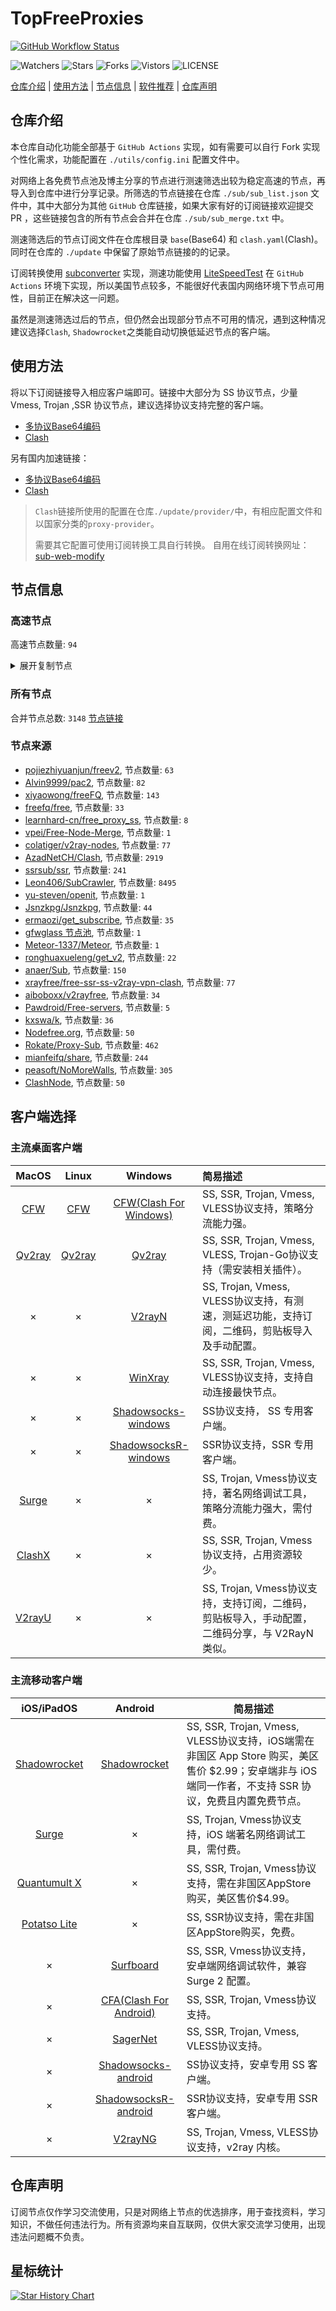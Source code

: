 # TopFreeProxies
[![GitHub Workflow Status](https://github.com/1904240502/node/actions/workflows/get-proxies.yml/badge.svg)](https://github.com/1904240502/node/actions/workflows/get-proxies.yml) 

![Watchers](https://img.shields.io/github/watchers/1904240502/node) ![Stars](https://img.shields.io/github/stars/1904240502/node) ![Forks](https://img.shields.io/github/forks/1904240502/node) ![Vistors](https://visitor-badge.laobi.icu/badge?page_id=1904240502.node) ![LICENSE](https://img.shields.io/badge/license-CC%20BY--SA%204.0-green.svg)

[仓库介绍](https://github.com/1904240502/node#仓库介绍) | [使用方法](https://github.com/1904240502/node#使用方法) | [节点信息](https://github.com/1904240502/node#节点信息) | [软件推荐](https://github.com/1904240502/node#客户端选择) | [仓库声明](https://github.com/1904240502/node#仓库声明)

## 仓库介绍
本仓库自动化功能全部基于 `GitHub Actions` 实现，如有需要可以自行 Fork 实现个性化需求，功能配置在 `./utils/config.ini` 配置文件中。

对网络上各免费节点池及博主分享的节点进行测速筛选出较为稳定高速的节点，再导入到仓库中进行分享记录。所筛选的节点链接在仓库 `./sub/sub_list.json` 文件中，其中大部分为其他 `GitHub` 仓库链接，如果大家有好的订阅链接欢迎提交 PR ，这些链接包含的所有节点会合并在仓库 `./sub/sub_merge.txt` 中。

测速筛选后的节点订阅文件在仓库根目录 `base`(Base64) 和 `clash.yaml`(Clash)。同时在仓库的 `./update` 中保留了原始节点链接的的记录。

订阅转换使用 [subconverter](https://github.com/tindy2013/subconverter) 实现，测速功能使用 [LiteSpeedTest](https://github.com/xxf098/LiteSpeedTest) 在 `GitHub Actions` 环境下实现，所以美国节点较多，不能很好代表国内网络环境下节点可用性，目前正在解决这一问题。

虽然是测速筛选过后的节点，但仍然会出现部分节点不可用的情况，遇到这种情况建议选择`Clash`, `Shadowrocket`之类能自动切换低延迟节点的客户端。

## 使用方法
将以下订阅链接导入相应客户端即可。链接中大部分为 SS 协议节点，少量 Vmess, Trojan ,SSR 协议节点，建议选择协议支持完整的客户端。

- [多协议Base64编码](https://raw.githubusercontent.com/1904240502/node/master/base)
- [Clash](https://raw.githubusercontent.com/1904240502/node/master/clash.yaml)



另有国内加速链接：

- [多协议Base64编码](https://fastly.jsdelivr.net/gh/1904240502/node@master/base)
- [Clash](https://fastly.jsdelivr.net/gh/1904240502/node@master/clash.yaml)

>`Clash`链接所使用的配置在仓库`./update/provider/`中，有相应配置文件和以国家分类的`proxy-provider`。
>
>需要其它配置可使用订阅转换工具自行转换。
>自用在线订阅转换网址：[sub-web-modify](https://sub.v1.mk/)

## 节点信息
### 高速节点
高速节点数量: `94`
<details>
  <summary>展开复制节点</summary>

    vmess://eyJ2IjoiMiIsInBzIjoiU0dfQXphZE5ldCgxOSkiLCJhZGQiOiIxOC4xNDMuMTIzLjM1IiwicG9ydCI6IjgwIiwidHlwZSI6Im5vbmUiLCJpZCI6IjY4ZGY0ODM4LTQ2ZDAtNGI1Yi1jM2YwLWE0MGVjNzA2MzI0NSIsImFpZCI6IjAiLCJuZXQiOiJ3cyIsInBhdGgiOiIvIiwiaG9zdCI6IiIsInRscyI6IiJ9
    vmess://eyJ2IjoiMiIsInBzIjoiSlBfQXphZE5ldCgxNCkiLCJhZGQiOiI0My4xNjMuMjEzLjgiLCJwb3J0IjoiMTIwOSIsInR5cGUiOiJub25lIiwiaWQiOiIzZDgxZTZmYi1jN2YwLTQ3OTEtYWYyZS04MmM5M2QxNDk0ODMiLCJhaWQiOiIwIiwibmV0Ijoid3MiLCJwYXRoIjoiL2NjdHYxMy9oZC5tM3U4IiwiaG9zdCI6IiIsInRscyI6IiJ9
    vmess://eyJ2IjoiMiIsInBzIjoi8J+HrfCfh7AgW1ZNZXNzXSDwn4et8J+HsCBIS+OAkOS7mOi0ueaOqOiNkO+8mmdvby5ncy92aXDjgJEgMyIsImFkZCI6Imdjb3JlaGsuc3lsdS5jeW91IiwicG9ydCI6IjQ0MyIsInR5cGUiOiJub25lIiwiaWQiOiIxMmUwODI1Ni1kYTVkLTRiMWMtYWVjYS04Yzk3M2NjY2VlZjgiLCJhaWQiOiIwIiwibmV0Ijoid3MiLCJwYXRoIjoiL0ZhbGxpbmc0Mmdjb3JlaGtub2RlIiwiaG9zdCI6Imdjb3JlaGsuc3lsdS5jeW91IiwidGxzIjoidGxzIn0=
    ss://YWVzLTI1Ni1jZmI6ZUlXMERuazY5NDU0ZTZuU3d1c3B2OURtUzIwMXRRMEQ@139.162.5.19:8099#SG_133
    ss://Y2hhY2hhMjAtaWV0Zi1wb2x5MTMwNTpHIXlCd1BXSDNWYW8@148.66.56.99:809#HK_AzadNet%283%29
    ss://Y2hhY2hhMjAtaWV0Zi1wb2x5MTMwNTpHIXlCd1BXSDNWYW8@217.197.161.138:804#SG_AzadNet%2821%29
    vmess://eyJ2IjoiMiIsInBzIjoiU0dfQXphZE5ldCg1KSIsImFkZCI6IjEzOS45OS42MS4xNTQiLCJwb3J0IjoiODAiLCJ0eXBlIjoibm9uZSIsImlkIjoiYzRkN2NkNDQtOWFkYi00YTM1LWFmMDMtNGQxNjQxZjFlYWM3IiwiYWlkIjoiMCIsIm5ldCI6IndzIiwicGF0aCI6Ii92bWVzcyIsImhvc3QiOiIiLCJ0bHMiOiIifQ==
    trojan://b42c2c42-b8ef-4cbe-8443-8870cf10875a@20.24.95.62:443?allowInsecure=1&sni=data-hk.efyunpan.com#HK_AzadNet%281%29
    trojan://b42c2c42-b8ef-4cbe-8443-8870cf10875a@20.247.106.224:443?allowInsecure=1&sni=data-tw.efyunpan.com#HK_AzadNet%282%29
    vmess://eyJ2IjoiMiIsInBzIjoiSEtfQXphZE5ldCg4KSIsImFkZCI6IjQ3LjI0Mi43OS4xNjciLCJwb3J0IjoiODQ0MyIsInR5cGUiOiJub25lIiwiaWQiOiJjODJhYzMxNC0zZGFiLTNkYzYtOTQ4OC1hNTFiYWU4MTkwNjUiLCJhaWQiOiIwIiwibmV0Ijoid3MiLCJwYXRoIjoiL0Rvd25sb2FkIiwiaG9zdCI6IiIsInRscyI6InRscyJ9
    vmess://eyJ2IjoiMiIsInBzIjoiSEtfQXphZE5ldCgxMCkiLCJhZGQiOiI4LjIxOC41Ny4zMiIsInBvcnQiOiI4NDQzIiwidHlwZSI6Im5vbmUiLCJpZCI6ImM4MmFjMzE0LTNkYWItM2RjNi05NDg4LWE1MWJhZTgxOTA2NSIsImFpZCI6IjAiLCJuZXQiOiJ3cyIsInBhdGgiOiIvRG93bmxvYWQiLCJob3N0IjoiIiwidGxzIjoidGxzIn0=
    vmess://eyJ2IjoiMiIsInBzIjoiSEtfQXphZE5ldCgxMSkiLCJhZGQiOiI4LjIxOC43Mi4yMzgiLCJwb3J0IjoiODQ0MyIsInR5cGUiOiJub25lIiwiaWQiOiJjODJhYzMxNC0zZGFiLTNkYzYtOTQ4OC1hNTFiYWU4MTkwNjUiLCJhaWQiOiIwIiwibmV0Ijoid3MiLCJwYXRoIjoiL0Rvd25sb2FkIiwiaG9zdCI6IiIsInRscyI6InRscyJ9
    vmess://eyJ2IjoiMiIsInBzIjoiSEtfQXphZE5ldCgxMikiLCJhZGQiOiI0Ny4yNDMuODkuMTc3IiwicG9ydCI6Ijg0NDMiLCJ0eXBlIjoibm9uZSIsImlkIjoiYzgyYWMzMTQtM2RhYi0zZGM2LTk0ODgtYTUxYmFlODE5MDY1IiwiYWlkIjoiMCIsIm5ldCI6IndzIiwicGF0aCI6Ii9Eb3dubG9hZCIsImhvc3QiOiIiLCJ0bHMiOiJ0bHMifQ==
    vmess://eyJ2IjoiMiIsInBzIjoiSEtfQXphZE5ldCgxMykiLCJhZGQiOiIxODIuMTYuMS4xOTQiLCJwb3J0IjoiODAiLCJ0eXBlIjoibm9uZSIsImlkIjoiMDBhMWRhMTQtZDU1Zi01Zjc1LWUzNDYtNzliOTg1ZTFhNzIzIiwiYWlkIjoiMCIsIm5ldCI6IndzIiwicGF0aCI6Ii9vcHQvdmlkZW8vaW1hZ2VzIiwiaG9zdCI6IiIsInRscyI6IiJ9
    vmess://eyJ2IjoiMiIsInBzIjoiSEtfQXphZE5ldCgxNCkiLCJhZGQiOiI4LjIxOC41OS4xNTciLCJwb3J0IjoiNDU5ODEiLCJ0eXBlIjoibm9uZSIsImlkIjoiZGFlNWFiM2ItYTAyNi00MmVhLWIxYTgtZjVmNDgyN2IzMzQxIiwiYWlkIjoiMCIsIm5ldCI6Imh0dHAiLCJwYXRoIjoiLyIsImhvc3QiOiIiLCJ0bHMiOiIifQ==
    vmess://eyJ2IjoiMiIsInBzIjoiSEtfQXphZE5ldCgxNSkiLCJhZGQiOiI4LjIxOC42NC4xNDYiLCJwb3J0IjoiNjEyMTMiLCJ0eXBlIjoibm9uZSIsImlkIjoiMjJiMGJjOTgtY2FmMS00NTE5LTkxNDAtYzI2MDIzZGY2NGQwIiwiYWlkIjoiMCIsIm5ldCI6Imh0dHAiLCJwYXRoIjoiLyIsImhvc3QiOiIiLCJ0bHMiOiIifQ==
    vmess://eyJ2IjoiMiIsInBzIjoiSEtfQXphZE5ldCgxNikiLCJhZGQiOiIxODUuMTQuNDcuMTk0IiwicG9ydCI6IjQ0MyIsInR5cGUiOiJub25lIiwiaWQiOiIxMmUwODI1Ni1kYTVkLTRiMWMtYWVjYS04Yzk3M2NjY2VlZjgiLCJhaWQiOiIwIiwibmV0Ijoid3MiLCJwYXRoIjoiL0ZhbGxpbmc0Mmdjc3Noa25vZGUiLCJob3N0IjoiIiwidGxzIjoidGxzIn0=
    vmess://eyJ2IjoiMiIsInBzIjoiSEtfQXphZE5ldCgxNykiLCJhZGQiOiIxOC4xNjIuMTI2LjY4IiwicG9ydCI6IjgwMDIiLCJ0eXBlIjoibm9uZSIsImlkIjoiOTgyZThkNjQtYjFlNi00NzNmLWE4MzAtYzliYWM0MWViYThmIiwiYWlkIjoiMCIsIm5ldCI6IndzIiwicGF0aCI6Ii8iLCJob3N0IjoiIiwidGxzIjoiIn0=
    trojan://b163c841-5acb-4bd5-838a-3c745685e3b2@20.239.66.255:443?allowInsecure=1&sni=lisef2vvbbjfkr.559xp5.cn#HK_AzadNet%2820%29
    trojan://b163c841-5acb-4bd5-838a-3c745685e3b2@20.239.176.1:443?allowInsecure=1&sni=lin1gbd-fvb2cndjisd.559xp5.cn#HK_AzadNet%2821%29
    trojan://b163c841-5acb-4bd5-838a-3c745685e3b2@20.239.178.77:443?allowInsecure=1&sni=lin1krgv2tnadha.559xp5.cn#HK_AzadNet%2822%29
    trojan://b163c841-5acb-4bd5-838a-3c745685e3b2@lidnaivos2nbsg.559xp5.cn:443?allowInsecure=1&sni=lidnaivos2nbsg.559xp5.cn#HK_AzadNet%2823%29
    trojan://b163c841-5acb-4bd5-838a-3c745685e3b2@20.239.159.229:443?allowInsecure=1&sni=nsafhijklggsddadawscae.559xp5.cn#HK_AzadNet%2824%29
    vmess://eyJ2IjoiMiIsInBzIjoiSEtfQXphZE5ldCgzMSkiLCJhZGQiOiI4LjIxMC45Ni4yMjUiLCJwb3J0IjoiMjk1OTYiLCJ0eXBlIjoibm9uZSIsImlkIjoiYThhMjBmYTktNjM2ZS00ZTRjLTk3MzktNDE4N2JlYjBiYjg2IiwiYWlkIjoiMCIsIm5ldCI6Imh0dHAiLCJwYXRoIjoiLyIsImhvc3QiOiIiLCJ0bHMiOiIifQ==
    vmess://eyJ2IjoiMiIsInBzIjoiSEtfQXphZE5ldCgzMykiLCJhZGQiOiI4LjIxOC43Mi4xMiIsInBvcnQiOiI2NDg2MiIsInR5cGUiOiJub25lIiwiaWQiOiJiOWFkYzllNS00ODIxLTRjOWMtYWMwNS00M2IzYThmYWQ0NDUiLCJhaWQiOiIwIiwibmV0IjoiaHR0cCIsInBhdGgiOiIvIiwiaG9zdCI6IiIsInRscyI6IiJ9
    trojan://1de78101-cc31-45eb-a8ac-41bd77578314@20.247.107.26:443?allowInsecure=1&sni=data-hk.efyunpan.com#HK_AzadNet%2835%29
    vmess://eyJ2IjoiMiIsInBzIjoiSEtfQXphZE5ldCg0MCkiLCJhZGQiOiIxNjcuMTc5LjMyLjUzIiwicG9ydCI6IjQ0MyIsInR5cGUiOiJub25lIiwiaWQiOiIyY2M1NGRiZC1kNDQ4LTRjYzAtYjYxYy0xZDFiYTYzMTczMDciLCJhaWQiOiIwIiwibmV0Ijoid3MiLCJwYXRoIjoiLzJjYzU0ZGJkIiwiaG9zdCI6IiIsInRscyI6InRscyJ9
    trojan://1bf16b43-0ad5-4512-a0e8-34bb8966278e@20.187.105.249:443?allowInsecure=1&sni=ap.stablize.top#HK_AzadNet%2841%29
    vmess://eyJ2IjoiMiIsInBzIjoiSEtfQXphZE5ldCg0MikiLCJhZGQiOiIyMC4xODcuMTIyLjEzMiIsInBvcnQiOiI0NDMiLCJ0eXBlIjoibm9uZSIsImlkIjoiYjc0NGY1Y2MtZWFiMi1kMmNkLWY0NzctNzY2NDZkMTc5ODdmIiwiYWlkIjoiMCIsIm5ldCI6IndzIiwicGF0aCI6Ii9wZXRhbHZ3cyIsImhvc3QiOiIiLCJ0bHMiOiJ0bHMifQ==
    vmess://eyJ2IjoiMiIsInBzIjoiSEtfQXphZE5ldCg0MykiLCJhZGQiOiIyNy4xMjYuMTkyLjIxMyIsInBvcnQiOiI4MCIsInR5cGUiOiJub25lIiwiaWQiOiJkYmI1NDg0OS0yNDgwLTRlMjAtYTFmZS1mN2YwYWI5ZmY1ZTkiLCJhaWQiOiIwIiwibmV0Ijoid3MiLCJwYXRoIjoiLyIsImhvc3QiOiIiLCJ0bHMiOiIifQ==
    vmess://eyJ2IjoiMiIsInBzIjoiSEtfQXphZE5ldCg0NCkiLCJhZGQiOiI0Ny4yNDMuMzYuMzQiLCJwb3J0IjoiMjY5NTMiLCJ0eXBlIjoibm9uZSIsImlkIjoiNmExZjAzNzMtZDQ0OS00MzA1LThlNDYtZTcyYTc4OTA3NmQ1IiwiYWlkIjoiMCIsIm5ldCI6Imh0dHAiLCJwYXRoIjoiLyIsImhvc3QiOiIiLCJ0bHMiOiIifQ==
    vmess://eyJ2IjoiMiIsInBzIjoiSEtfQXphZE5ldCg0NSkiLCJhZGQiOiIyNy4xMjYuMTkyLjIxNSIsInBvcnQiOiI4MCIsInR5cGUiOiJub25lIiwiaWQiOiIyYTA0YmM3MS1iYzQwLTQ0YTYtZDlhZi0xZTNmOWNmNThjNGIiLCJhaWQiOiIwIiwibmV0Ijoid3MiLCJwYXRoIjoiLyIsImhvc3QiOiIiLCJ0bHMiOiIifQ==
    trojan://500b1c7c-caf0-481c-8c7d-3eeb84e70ad4@20.2.67.215:443?allowInsecure=1&sni=hinet.mjt001.com#HK_AzadNet%2846%29
    vmess://eyJ2IjoiMiIsInBzIjoiSEtfQXphZE5ldCg0NykiLCJhZGQiOiI0Ny4yNDIuMTQ2LjEyMyIsInBvcnQiOiIyNjIzNyIsInR5cGUiOiJub25lIiwiaWQiOiJjOGY1YTVmZC0wYTY5LTRjZjYtOGZhNi0yZWEwMjE3MWQ2YTMiLCJhaWQiOiIwIiwibmV0IjoiaHR0cCIsInBhdGgiOiIvIiwiaG9zdCI6IiIsInRscyI6IiJ9
    trojan://b42c2c42-b8ef-4cbe-8443-8870cf10875a@18.166.113.87:443?allowInsecure=1&sni=data-hk.efyunpan.com#HK_AzadNet
    trojan://7175732d-dee5-4e38-91e1-886f95c2b470@52.196.128.38:50188?allowInsecure=1&sni=jp-tk-32.fuckjdieng.uk#JP_AzadNet
    trojan://b42c2c42-b8ef-4cbe-8443-8870cf10875a@20.188.25.73:443?allowInsecure=1&sni=data-tw.efyunpan.com#JP_AzadNet%281%29
    trojan://b42c2c42-b8ef-4cbe-8443-8870cf10875a@20.222.226.159:443?allowInsecure=1&sni=data-jp.efyunpan.com#JP_AzadNet%283%29
    trojan://b42c2c42-b8ef-4cbe-8443-8870cf10875a@20.188.25.176:443?allowInsecure=1&sni=data-jp.efyunpan.com#JP_AzadNet%284%29
    vmess://eyJ2IjoiMiIsInBzIjoi8J+HsPCfh7cgW1ZNZXNzXSDwn4ew8J+HtyBLUuOAkOS7mOi0ueaOqOiNkO+8mmdvby5ncy92aXDjgJEiLCJhZGQiOiJzdXJvbmd3ZWkuZXUub3JnIiwicG9ydCI6IjQ0MyIsInR5cGUiOiJub25lIiwiaWQiOiI2MDkzZWVmYi03YWI2LTQxZGYtYWJhMC1kNWZhNTgxNDdlMTAiLCJhaWQiOiIwIiwibmV0Ijoid3MiLCJwYXRoIjoiL3JlZmZzN3kyNmcwdWEiLCJob3N0Ijoic3Vyb25nd2VpLmV1Lm9yZyIsInRscyI6InRscyJ9
    vmess://eyJ2IjoiMiIsInBzIjoiSlBfQXphZE5ldCg3KSIsImFkZCI6IjEzLjExNS4yNDguMTgwIiwicG9ydCI6IjgwIiwidHlwZSI6Im5vbmUiLCJpZCI6IjgxODBmN2Y0LTU0YTUtNDdhNS1iNmI5LWRjZGNhZTUxOGQ5NSIsImFpZCI6IjAiLCJuZXQiOiJ3cyIsInBhdGgiOiIvVFMvcmVjaGFyZ2UvdHpVcmwuaHRtbCIsImhvc3QiOiIiLCJ0bHMiOiIifQ==
    vmess://eyJ2IjoiMiIsInBzIjoiSlBfQXphZE5ldCg4KSIsImFkZCI6IjU0LjIzOC45LjEwNiIsInBvcnQiOiI0MDAwMiIsInR5cGUiOiJub25lIiwiaWQiOiJjODJhYzMxNC0zZGFiLTNkYzYtOTQ4OC1hNTFiYWU4MTkwNjUiLCJhaWQiOiIwIiwibmV0Ijoid3MiLCJwYXRoIjoiL0Rvd25sb2FkIiwiaG9zdCI6IiIsInRscyI6InRscyJ9
    vmess://eyJ2IjoiMiIsInBzIjoiSlBfQXphZE5ldCg5KSIsImFkZCI6IjEzOS4xNjIuMTA3LjExMCIsInBvcnQiOiI4MCIsInR5cGUiOiJub25lIiwiaWQiOiI4MTgwZjdmNC01NGE1LTQ3YTUtYjZiOS1kY2RjYWU1MThkOTUiLCJhaWQiOiIwIiwibmV0Ijoid3MiLCJwYXRoIjoiL1RTL3JlY2hhcmdlL3R6VXJsLmh0bWwiLCJob3N0IjoiIiwidGxzIjoiIn0=
    vmess://eyJ2IjoiMiIsInBzIjoiSlBfQXphZE5ldCgxMCkiLCJhZGQiOiI0My4yMDYuMTU0LjEzNSIsInBvcnQiOiI4NDQzIiwidHlwZSI6Im5vbmUiLCJpZCI6ImM4MmFjMzE0LTNkYWItM2RjNi05NDg4LWE1MWJhZTgxOTA2NSIsImFpZCI6IjAiLCJuZXQiOiJ3cyIsInBhdGgiOiIvRG93bmxvYWQiLCJob3N0IjoiIiwidGxzIjoidGxzIn0=
    vmess://eyJ2IjoiMiIsInBzIjoiSlBfQXphZE5ldCgxMSkiLCJhZGQiOiIxOC4xODMuNzMuMTEwIiwicG9ydCI6IjgwIiwidHlwZSI6Im5vbmUiLCJpZCI6IjgxODBmN2Y0LTU0YTUtNDdhNS1iNmI5LWRjZGNhZTUxOGQ5NSIsImFpZCI6IjAiLCJuZXQiOiJ3cyIsInBhdGgiOiIvVFMvcmVjaGFyZ2UvdHpVcmwuaHRtbCIsImhvc3QiOiIiLCJ0bHMiOiIifQ==
    trojan://2a9ba60d-10ce-4f79-97e7-817334456195@34.201.36.37:54268?allowInsecure=1&sni=tr4.tgcunzhang.xyz#US_AzadNet%281%29
    ss://YWVzLTI1Ni1nY206cEtFVzhKUEJ5VFZUTHRN@38.91.101.159:443#US_AzadNet%2845%29
    ss://YWVzLTI1Ni1nY206WEtGS2wyclVMaklwNzQ@38.86.135.36:8008#US_AzadNet%28224%29
    ss://Y2hhY2hhMjAtaWV0Zi1wb2x5MTMwNTpHIXlCd1BXSDNWYW8@38.68.134.196:801#US_AzadNet%2887%29
    trojan://2a9ba60d-10ce-4f79-97e7-817334456195@3.85.62.200:54527?allowInsecure=1&sni=tr7.tgcunzhang.xyz#US_AzadNet%282%29
    ss://YWVzLTI1Ni1nY206WTZSOXBBdHZ4eHptR0M@38.91.102.30:8888#US_AzadNet%2851%29
    vmess://eyJ2IjoiMiIsInBzIjoi8J+HuvCfh7gg576O5Zu9XzAxMDgwNjYiLCJhZGQiOiIyMTYuNDUuNTQuMTc1IiwicG9ydCI6IjM0MTUyIiwidHlwZSI6Im5vbmUiLCJpZCI6IjAyYjVhOTVmLTI0NTMtNDY0ZC1iYjk5LWVkZTQxY2FmOWI1YiIsImFpZCI6IjAiLCJuZXQiOiJ3cyIsInBhdGgiOiIvIiwiaG9zdCI6IiIsInRscyI6IiJ9
    vmess://eyJ2IjoiMiIsInBzIjoi8J+HuvCfh7ggZ2l0aHViLmNvbS9mcmVlZnEgLSDnvo7lm73ljY7nm5vpob9Db2dlbnTpgJrkv6Hlhazlj7ggMTgiLCJhZGQiOiIzOC41NC44OS4xODgiLCJwb3J0IjoiODAiLCJ0eXBlIjoibm9uZSIsImlkIjoiMzE3NzIyZDMtYmFmNS00OTMyLWJkMGQtYWFlYWNiNTJlMGIwIiwiYWlkIjoiMCIsIm5ldCI6IndzIiwicGF0aCI6Ii8iLCJob3N0IjoiIiwidGxzIjoiIn0=
    vmess://eyJ2IjoiMiIsInBzIjoi8J+HuvCfh7gg576O5Zu9IDA1MCIsImFkZCI6IjIwNC4xNS43NC43NSIsInBvcnQiOiI0OTA2OCIsInR5cGUiOiJub25lIiwiaWQiOiIzZjE1ODNkNS1hNTcyLTRlMmMtYjRhNC1kMzc1NzJiYmJjNTMiLCJhaWQiOiIwIiwibmV0Ijoid3MiLCJwYXRoIjoiLyIsImhvc3QiOiIiLCJ0bHMiOiIifQ==
    vmess://eyJ2IjoiMiIsInBzIjoi8J+HuvCfh7ggaHR0cHMvL2dpdGh1Yi5jb20vQWx2aW45OTk5L25ldy1wYWMvd2lraSBjbGFzaCBpcDEg5rSb5p2J55+2Mi0xM0NETiIsImFkZCI6IjE5MC45My4yNDUuMyIsInBvcnQiOiI0NDMiLCJ0eXBlIjoibm9uZSIsImlkIjoiNTZhMjE4OGItMmFiNy00MDJjLWI5YjgtMzQ4NDdmZGYwOTU4IiwiYWlkIjoiMCIsIm5ldCI6IndzIiwicGF0aCI6Ii81UU5ST1NSViIsImhvc3QiOiJvcGxnMS56aHVqaWNuMi5jb20iLCJ0bHMiOiJ0bHMifQ==
    vmess://eyJ2IjoiMiIsInBzIjoi8J+HuvCfh7ggW1ZNZXNzXSDwn4e68J+HsiBVU+OAkOS7mOi0ueaOqOiNkO+8mmdvby5ncy92aXDjgJEgMiIsImFkZCI6IjE2Mi4xNTkuMTM1LjQyIiwicG9ydCI6IjQ0MyIsInR5cGUiOiJub25lIiwiaWQiOiIxN2IyYTMxMy0zN2EwLTQ5NDUtYThlNC1lNjMzNzU1MDZiNGEiLCJhaWQiOiIwIiwibmV0Ijoid3MiLCJwYXRoIjoiL0EyREpPUEZUIiwiaG9zdCI6ImxnMTAuY2ZjZG4xLnh5eiIsInRscyI6InRscyJ9
    vmess://eyJ2IjoiMiIsInBzIjoi8J+HuvCfh7gg576O5Zu9XzAxMDgyMzc2IiwiYWRkIjoidWljZG4uY2YiLCJwb3J0IjoiODAiLCJ0eXBlIjoibm9uZSIsImlkIjoiNmZlYTE2NDktNDI1Yi00MDkyLWJmNTMtMjk3OTIxNTJjOTI1IiwiYWlkIjoiMCIsIm5ldCI6IndzIiwicGF0aCI6Ii9zc2hraXQvZmRmYWRzZmEvNjM4NDhiZmUyMjhmZC8iLCJob3N0IjoidXMtbGIuc3Noa2l0Lm9yZyIsInRscyI6IiJ9
    ss://YWVzLTI1Ni1nY206S2l4THZLendqZWtHMDBybQ@38.143.66.71:8080#%F0%9F%87%BA%F0%9F%87%B8%20%E7%BE%8E%E5%9B%BD%28%E6%AC%A2%E8%BF%8E%E8%AE%A2%E9%98%85Youtube%E7%A0%B4%E8%A7%A3%E8%B5%84%E6%BA%90%E5%90%9B%29
    trojan://d6e481e5-848d-4556-a87e-79a2af25971c@149.56.132.41:443?allowInsecure=1&sni=ca1.trojanvh.xyz#CA_AzadNet%2817%29
    vmess://eyJ2IjoiMiIsInBzIjoiQ0FfQXphZE5ldCgxNikiLCJhZGQiOiIxNjUuMjIuMjI5LjI0OCIsInBvcnQiOiI4MCIsInR5cGUiOiJub25lIiwiaWQiOiI2YjcyNjFhYS0xZGVhLTRhYjQtOGU5Ni1mYTcyNmI1YTlmZWIiLCJhaWQiOiIwIiwibmV0Ijoid3MiLCJwYXRoIjoiL3ZtZXNzIiwiaG9zdCI6IiIsInRscyI6IiJ9
    vmess://eyJ2IjoiMiIsInBzIjoiQ0FfQXphZE5ldCgxNSkiLCJhZGQiOiIxNjcuMTE0LjY3LjI1IiwicG9ydCI6IjQ0MyIsInR5cGUiOiJub25lIiwiaWQiOiI2NTIxOGZlOC1kOWMyLTRlMDctOTViYi1jYjZlMzc5YTQ0MGIiLCJhaWQiOiIwIiwibmV0Ijoid3MiLCJwYXRoIjoiLzY1MjE4ZmU4LWQ5YzItNGUwNy05NWJiLWNiNmUzNzlhNDQwYi12bSIsImhvc3QiOiIiLCJ0bHMiOiJ0bHMifQ==
    vmess://eyJ2IjoiMiIsInBzIjoi8J+HuvCfh7ggW1ZNZXNzXSDwn4e68J+HsiBVU+OAkOS7mOi0ueaOqOiNkO+8mmdvby5ncy92aXDjgJEgMzAiLCJhZGQiOiJjYWNlcnRzLmRpZ2ljZXJ0LmNvbSIsInBvcnQiOiIyMDk2IiwidHlwZSI6Im5vbmUiLCJpZCI6IjJhZTk4MzVlLTM4MWItNDIyOC05NWRmLWJjZTM5ZWUxYTRlYiIsImFpZCI6IjAiLCJuZXQiOiJ3cyIsInBhdGgiOiIvZXpOOXB2aWwvIiwiaG9zdCI6InYycmF5LndlZnVja2dmdy50ayIsInRscyI6InRscyJ9
    vmess://eyJ2IjoiMiIsInBzIjoi8J+HuvCfh7ggW1ZNZXNzXSDwn4e68J+HsiBVU+OAkOS7mOi0ueaOqOiNkO+8mmdvby5ncy92aXDjgJEgMjEiLCJhZGQiOiJ4anA0aC5tYXlhYS5tbCIsInBvcnQiOiI0NDMiLCJ0eXBlIjoibm9uZSIsImlkIjoiODJkNWVhNzMtODAwMi00MzE5LWNkM2MtMjlkMTU2MGJkMjkwIiwiYWlkIjoiMCIsIm5ldCI6IndzIiwicGF0aCI6Ii9kc2Fkc2ExZHNhZHNhMzM0MzQiLCJob3N0IjoieGpwNGgubWF5YWEubWwiLCJ0bHMiOiJ0bHMifQ==
    vmess://eyJ2IjoiMiIsInBzIjoi8J+HuvCfh7ggW1ZNZXNzXSDwn4e68J+HsiBVU+OAkOS7mOi0ueaOqOiNkO+8mmdvby5ncy92aXDjgJEgMjAiLCJhZGQiOiJzdW4ucHJ4cHJvLmNjIiwicG9ydCI6IjgwIiwidHlwZSI6Im5vbmUiLCJpZCI6IjRkZGQyNGQ2LWQ5MDEtNWU1Zi05YTdjLTA4MDAxNWMyZTI0NiIsImFpZCI6IjAiLCJuZXQiOiJ3cyIsInBhdGgiOiIvZzc5NzBkMWI1OG0xaXhuM2kxNmkiLCJob3N0Ijoic3VuLnByeHByby5jYyIsInRscyI6IiJ9
    vmess://eyJ2IjoiMiIsInBzIjoi8J+HuvCfh7ggW1ZNZXNzXSDwn4e68J+HsiBVU+OAkOS7mOi0ueaOqOiNkO+8mmdvby5ncy92aXDjgJEgMTciLCJhZGQiOiIxOTguNDEuMjEyLjEyMiIsInBvcnQiOiI0NDMiLCJ0eXBlIjoibm9uZSIsImlkIjoiMmIyMTQxMjItMTkwNi00MjhhLWJiYjctYTAzOWNiYjdjZDVjIiwiYWlkIjoiMCIsIm5ldCI6IndzIiwicGF0aCI6Ii85SlpGRFRLRSIsImhvc3QiOiJmcjEudHJ1bXAyMDIzLm9yZyIsInRscyI6InRscyJ9
    vmess://eyJ2IjoiMiIsInBzIjoi8J+HuvCfh7ggW1ZNZXNzXSDwn4e68J+HsiBVU+OAkOS7mOi0ueaOqOiNkO+8mmdvby5ncy92aXDjgJEgOCIsImFkZCI6IjE0MS4xMDEuMTE0LjExMSIsInBvcnQiOiI0NDMiLCJ0eXBlIjoibm9uZSIsImlkIjoiMmIyMTQxMjItMTkwNi00MjhhLWJiYjctYTAzOWNiYjdjZDVjIiwiYWlkIjoiMCIsIm5ldCI6IndzIiwicGF0aCI6Ii85SlpGRFRLRSIsImhvc3QiOiJmcjEudHJ1bXAyMDIzLm9yZyIsInRscyI6InRscyJ9
    vmess://eyJ2IjoiMiIsInBzIjoi8J+HuvCfh7ggZ2l0aHViLmNvbS9mcmVlZnEgLSDnvo7lm71DbG91ZEZsYXJl6IqC54K5IDEwIiwiYWRkIjoiemh1eW9uZy5odWNsb3VkLWRucy54eXoiLCJwb3J0IjoiNDQzIiwidHlwZSI6Im5vbmUiLCJpZCI6IjlhMThjYmIxLTgxZDItNDcyMC05ZjA5LTQ2ZWEyNzZiNmRkYiIsImFpZCI6IjAiLCJuZXQiOiJ3cyIsInBhdGgiOiIvIiwiaG9zdCI6InpodXlvbmcuaHVjbG91ZC1kbnMueHl6IiwidGxzIjoidGxzIn0=
    trojan://2a9ba60d-10ce-4f79-97e7-817334456195@184.72.67.244:54682?allowInsecure=1&sni=tr2.tgcunzhang.xyz#US_AzadNet
    vmess://eyJ2IjoiMiIsInBzIjoi8J+HuvCfh7ggZ2l0aHViLmNvbS9mcmVlZnEgLSDnvo7lm71DbG91ZEZsYXJl5YWs5Y+4Q0RO6IqC54K5IDI2IiwiYWRkIjoidjJyYXkub25saW5lIiwicG9ydCI6IjQ0MyIsInR5cGUiOiJub25lIiwiaWQiOiIyRjA5NDg0NS1FMkJELUVCRjctREVCNy05OTU5OTI0MzZGQUYiLCJhaWQiOiIwIiwibmV0Ijoid3MiLCJwYXRoIjoiL3NwZWVkdGVzdCIsImhvc3QiOiJWaWVubmEudjJyYXkub25saW5lIiwidGxzIjoidGxzIn0=
    vmess://eyJ2IjoiMiIsInBzIjoi8J+HuvCfh7ggaHR0cHMvL2dpdGh1Yi5jb20vQWx2aW45OTk5L25ldy1wYWMvd2lraSBjbGFzaCBpcDEg5rSb5p2J55+2Mi01Q0ROIiwiYWRkIjoiMjAzLjMwLjE4OS4xOTAiLCJwb3J0IjoiNDQzIiwidHlwZSI6Im5vbmUiLCJpZCI6IjU2YTIxODhiLTJhYjctNDAyYy1iOWI4LTM0ODQ3ZmRmMDk1OCIsImFpZCI6IjAiLCJuZXQiOiJ3cyIsInBhdGgiOiIvNVFOUk9TUlYiLCJob3N0Ijoib3BsZzEuemh1amljbjIuY29tIiwidGxzIjoidGxzIn0=
    vmess://eyJ2IjoiMiIsInBzIjoi8J+Hq/Cfh7cgaHR0cHMvL2dpdGh1Yi5jb20vQWx2aW45OTk5L25ldy1wYWMvd2lraSBjbGFzaCBpcDIg5rOV5Zu9Q0ROMS0yIiwiYWRkIjoiMTk4LjQxLjIwMy41IiwicG9ydCI6IjQ0MyIsInR5cGUiOiJub25lIiwiaWQiOiI0NjEyNjE4Yy0yNGNkLTQzNzktOTkyNC1jZmRmM2Q2MWZhNWEiLCJhaWQiOiIwIiwibmV0Ijoid3MiLCJwYXRoIjoiL0lZS0xENTNNIiwiaG9zdCI6Im9wZnIxLnYycmF5ZnJlZTEueHl6IiwidGxzIjoidGxzIn0=
    vmess://eyJ2IjoiMiIsInBzIjoi8J+Hq/Cfh7cgaHR0cHMvL2dpdGh1Yi5jb20vQWx2aW45OTk5L25ldy1wYWMvd2lraSBjbGFzaCBpcDIg5rOV5Zu9Q0ROMS0zIiwiYWRkIjoiMTQxLjEwMS4xMTUuMTM0IiwicG9ydCI6IjQ0MyIsInR5cGUiOiJub25lIiwiaWQiOiI0NjEyNjE4Yy0yNGNkLTQzNzktOTkyNC1jZmRmM2Q2MWZhNWEiLCJhaWQiOiIwIiwibmV0Ijoid3MiLCJwYXRoIjoiL0lZS0xENTNNIiwiaG9zdCI6Im9wZnIxLnYycmF5ZnJlZTEueHl6IiwidGxzIjoidGxzIn0=
    vmess://eyJ2IjoiMiIsInBzIjoi8J+Hq/Cfh7cgaHR0cHMvL2dpdGh1Yi5jb20vQWx2aW45OTk5L25ldy1wYWMvd2lraSBjbGFzaCBpcDIg5rOV5Zu9Q0ROMS0xNCIsImFkZCI6IjE5MC45My4yNDUuMTcwIiwicG9ydCI6IjQ0MyIsInR5cGUiOiJub25lIiwiaWQiOiI0NjEyNjE4Yy0yNGNkLTQzNzktOTkyNC1jZmRmM2Q2MWZhNWEiLCJhaWQiOiIwIiwibmV0Ijoid3MiLCJwYXRoIjoiL0lZS0xENTNNIiwiaG9zdCI6Im9wZnIxLnYycmF5ZnJlZTEueHl6IiwidGxzIjoidGxzIn0=
    vmess://eyJ2IjoiMiIsInBzIjoi8J+Hq/Cfh7cgaHR0cHMvL2dpdGh1Yi5jb20vQWx2aW45OTk5L25ldy1wYWMvd2lraSBjbGFzaCBpcDIg5rOV5Zu9Q0ROMS0xNSIsImFkZCI6IjE5MC45My4yNDYuMTk1IiwicG9ydCI6IjQ0MyIsInR5cGUiOiJub25lIiwiaWQiOiI0NjEyNjE4Yy0yNGNkLTQzNzktOTkyNC1jZmRmM2Q2MWZhNWEiLCJhaWQiOiIwIiwibmV0Ijoid3MiLCJwYXRoIjoiL0lZS0xENTNNIiwiaG9zdCI6Im9wZnIxLnYycmF5ZnJlZTEueHl6IiwidGxzIjoidGxzIn0=
    ss://YWVzLTI1Ni1jZmI6YW1hem9uc2tyMDU@13.215.51.220:443#13.215.51.220443
    vmess://eyJ2IjoiMiIsInBzIjoi8J+Ht/Cfh7og5L+E572X5pav6IGU6YKmXzAxMDgwNTYiLCJhZGQiOiIxODUuMjIuMTUzLjE2IiwicG9ydCI6IjMxOTkwIiwidHlwZSI6Im5vbmUiLCJpZCI6ImE2YTM3ZTA0LTVlODEtNDRjOS1iZTUzLWJhYTNmZjQ2ZWI4YiIsImFpZCI6IjAiLCJuZXQiOiJ0Y3AiLCJwYXRoIjoiL0lZS0xENTNNIiwiaG9zdCI6Im9wZnIxLnYycmF5ZnJlZTEueHl6IiwidGxzIjoiIn0=
    vmess://eyJ2IjoiMiIsInBzIjoiW1ZNZXNzXSBMVeOAkOS7mOi0ueaOqOiNkO+8mmdvby5ncy92aXDjgJEgMiIsImFkZCI6Imdjb3Jlc2dnLnN5bHUuY3lvdSIsInBvcnQiOiI0NDMiLCJ0eXBlIjoibm9uZSIsImlkIjoiMTJlMDgyNTYtZGE1ZC00YjFjLWFlY2EtOGM5NzNjY2NlZWY4IiwiYWlkIjoiMCIsIm5ldCI6IndzIiwicGF0aCI6Ii9GYWxsaW5nNDJnY29yZXNnZ25vZGUiLCJob3N0IjoiZ2NvcmVzZ2cuc3lsdS5jeW91IiwidGxzIjoidGxzIn0=
    vmess://eyJ2IjoiMiIsInBzIjoi8J+Hq/Cfh7cgaHR0cHMvL2dpdGh1Yi5jb20vQWx2aW45OTk5L25ldy1wYWMvd2lraSBjbGFzaCBpcDIg5rOV5Zu9Q0ROMS0xMyIsImFkZCI6IjE5MC45My4yNDQuMjAwIiwicG9ydCI6IjQ0MyIsInR5cGUiOiJub25lIiwiaWQiOiI0NjEyNjE4Yy0yNGNkLTQzNzktOTkyNC1jZmRmM2Q2MWZhNWEiLCJhaWQiOiIwIiwibmV0Ijoid3MiLCJwYXRoIjoiL0lZS0xENTNNIiwiaG9zdCI6Im9wZnIxLnYycmF5ZnJlZTEueHl6IiwidGxzIjoidGxzIn0=
    vmess://eyJ2IjoiMiIsInBzIjoi8J+Hq/Cfh7cg5rOV5Zu9XzAxMDgxNDYiLCJhZGQiOiI1MS4xOTUuMjE3LjIwIiwicG9ydCI6IjgwIiwidHlwZSI6Im5vbmUiLCJpZCI6ImE2ZWUzYzc1LWY4M2UtNDhhMC05YWYwLWFjOTYzZGIxMjExMiIsImFpZCI6IjAiLCJuZXQiOiJ3cyIsInBhdGgiOiIvc3Nob2NlYW4iLCJob3N0IjoiIiwidGxzIjoiIn0=
    vmess://eyJ2IjoiMiIsInBzIjoi8J+Hq/Cfh7cgaHR0cHMvL2dpdGh1Yi5jb20vQWx2aW45OTk5L25ldy1wYWMvd2lraSBjbGFzaCBpcDIg5rOV5Zu9Q0ROMS0xIiwiYWRkIjoiMTk4LjQxLjIxMi4xMjMiLCJwb3J0IjoiNDQzIiwidHlwZSI6Im5vbmUiLCJpZCI6IjQ2MTI2MThjLTI0Y2QtNDM3OS05OTI0LWNmZGYzZDYxZmE1YSIsImFpZCI6IjAiLCJuZXQiOiJ3cyIsInBhdGgiOiIvSVlLTEQ1M00iLCJob3N0Ijoib3BmcjEudjJyYXlmcmVlMS54eXoiLCJ0bHMiOiJ0bHMifQ==
    vmess://eyJ2IjoiMiIsInBzIjoi6L+Z5Lqb6IqC54K55Y+q6IO95aSH55So5oiW6ICF6Ziy5q2i5aSx6IGU77yM6Jm954S26LSo6YeP5bm25LiN5piv5b6I5aW977yM5Lmf6K+35L2O6LCD5L2/55SoKSA3MyIsImFkZCI6IjE1Mi42OS4xOTcuNjAiLCJwb3J0IjoiMTA2OSIsInR5cGUiOiJub25lIiwiaWQiOiJhYzhlMjZmZS04MTUwLTRiNjAtYWU2NC04MmZjNzdlYmEyY2YiLCJhaWQiOiIwIiwibmV0IjoidGNwIiwicGF0aCI6Ii9JWUtMRDUzTSIsImhvc3QiOiJvcGZyMS52MnJheWZyZWUxLnh5eiIsInRscyI6IiJ9
    trojan://555034c8-6420-45d0-893c-905c02342150@51.83.186.142:80?allowInsecure=1&sni=pl1.trojanvh.xyz#PL_AzadNet%287%29
    ss://YWVzLTI1Ni1jZmI6ZjhmN2FDemNQS2JzRjhwMw@171.22.254.17:989#MT_AzadNet
    ss://YWVzLTI1Ni1jZmI6ZjhmN2FDemNQS2JzRjhwMw@45.136.196.45:989#ES_AzadNet
    ss://YWVzLTI1Ni1nY206a0RXdlhZWm9UQmNHa0M0@145.239.1.100:8882#%E8%BF%99%E4%BA%9B%E8%8A%82%E7%82%B9%E5%8F%AA%E8%83%BD%E5%A4%87%E7%94%A8%E6%88%96%E8%80%85%E9%98%B2%E6%AD%A2%E5%A4%B1%E8%81%94%EF%BC%8C%E8%99%BD%E7%84%B6%E8%B4%A8%E9%87%8F%E5%B9%B6%E4%B8%8D%E6%98%AF%E5%BE%88%E5%A5%BD%EF%BC%8C%E4%B9%9F%E8%AF%B7%E4%BD%8E%E8%B0%83%E4%BD%BF%E7%94%A8%29%209
    ss://YWVzLTI1Ni1jZmI6ZjhmN2FDemNQS2JzRjhwMw@213.156.137.67:989#KZ_AzadNet
    ss://YWVzLTI1Ni1jZmI6ZjhmN2FDemNQS2JzRjhwMw@123.253.34.235:989#%F0%9F%87%B2%F0%9F%87%BE%20MY_AzadNet
    vmess://eyJ2IjoiMiIsInBzIjoiQ1pfQXphZE5ldCIsImFkZCI6IjEwOS4xMjMuMjM3LjQxIiwicG9ydCI6IjgwIiwidHlwZSI6Im5vbmUiLCJpZCI6IjAzYTc3MzYwLTgwOGQtMTFlZC1iNzM2LTIwNWM2ZDVmNWQ3OCIsImFpZCI6IjAiLCJuZXQiOiJ3cyIsInBhdGgiOiIvZmFzdHNzaCIsImhvc3QiOiIiLCJ0bHMiOiIifQ==
    vmess://eyJ2IjoiMiIsInBzIjoi8J+Hq/Cfh64g6Iqs5YWwXzAxMDgwMDQiLCJhZGQiOiIxMzUuMTgxLjIzNS4yMSIsInBvcnQiOiIxMjk1MSIsInR5cGUiOiJub25lIiwiaWQiOiIxODgyNzg5NS1iNjQ3LTQ1NzAtODFlMi1kZTNiZDc5NWZhMDQiLCJhaWQiOiIwIiwibmV0Ijoid3MiLCJwYXRoIjoiLyIsImhvc3QiOiIiLCJ0bHMiOiIifQ==
    ss://YWVzLTI1Ni1jZmI6ZjhmN2FDemNQS2JzRjhwMw@138.59.16.146:989#CR_AzadNet
    ss://YWVzLTI1Ni1jZmI6ZjhmN2FDemNQS2JzRjhwMw@190.120.231.45:989#CO_AzadNet
    vmess://eyJ2IjoiMiIsInBzIjoi6L+Z5Lqb6IqC54K55Y+q6IO95aSH55So5oiW6ICF6Ziy5q2i5aSx6IGU77yM6Jm954S26LSo6YeP5bm25LiN5piv5b6I5aW977yM5Lmf6K+35L2O6LCD5L2/55SoKSAzNiIsImFkZCI6IjE5My43MC44NS4xOTEiLCJwb3J0IjoiODAiLCJ0eXBlIjoibm9uZSIsImlkIjoiZWQ1Nzk2ODctNTE3MS00NmFkLWE4OWEtYmQwNmFmNTI3MDVkIiwiYWlkIjoiMCIsIm5ldCI6IndzIiwicGF0aCI6Ii92bWVzcyIsImhvc3QiOiIxOTMuNzAuODUuMTkxIiwidGxzIjoiIn0=
    ss://YWVzLTI1Ni1jZmI6ZjhmN2FDemNQS2JzRjhwMw@192.121.87.147:989#MD_AzadNet
    

</details>

### 所有节点
合并节点总数: `3148`
[节点链接](https://raw.githubusercontent.com/alanbobs999/TopFreeProxies/master/sub/sub_merge_base64.txt)

### 节点来源
- [pojiezhiyuanjun/freev2](https://github.com/pojiezhiyuanjun/freev2), 节点数量: `63`
- [Alvin9999/pac2](https://github.com/Alvin9999/pac2), 节点数量: `82`
- [xiyaowong/freeFQ](https://github.com/xiyaowong/freeFQ), 节点数量: `143`
- [freefq/free](https://github.com/freefq/free), 节点数量: `33`
- [learnhard-cn/free_proxy_ss](https://github.com/learnhard-cn/free_proxy_ss), 节点数量: `8`
- [vpei/Free-Node-Merge](https://github.com/vpei/Free-Node-Merge), 节点数量: `1`
- [colatiger/v2ray-nodes](https://github.com/colatiger/v2ray-nodes), 节点数量: `77`
- [AzadNetCH/Clash](https://github.com/AzadNetCH/Clash), 节点数量: `2919`
- [ssrsub/ssr](https://github.com/ssrsub/ssr), 节点数量: `241`
- [Leon406/SubCrawler](https://github.com/Leon406/SubCrawler), 节点数量: `8495`
- [yu-steven/openit](https://github.com/yu-steven/openit), 节点数量: `1`
- [Jsnzkpg/Jsnzkpg](https://github.com/Jsnzkpg/Jsnzkpg), 节点数量: `44`
- [ermaozi/get_subscribe](https://github.com/ermaozi/get_subscribe), 节点数量: `35`
- [gfwglass 节点池](https://gfwglass.tk), 节点数量: `1`
- [Meteor-1337/Meteor](https://github.com/Meteor-1337/Meteor), 节点数量: `1`
- [ronghuaxueleng/get_v2](https://github.com/ronghuaxueleng/get_v2), 节点数量: `22`
- [anaer/Sub](https://github.com/anaer/Sub), 节点数量: `150`
- [xrayfree/free-ssr-ss-v2ray-vpn-clash](https://github.com/xrayfree/free-ssr-ss-v2ray-vpn-clash), 节点数量: `77`
- [aiboboxx/v2rayfree](https://github.com/aiboboxx/v2rayfree), 节点数量: `34`
- [Pawdroid/Free-servers](https://github.com/Pawdroid/Free-servers), 节点数量: `5`
- [kxswa/k](https://github.com/kxswa/k), 节点数量: `36`
- [Nodefree.org](https://github.com/Fukki-Z/nodefree), 节点数量: `50`
- [Rokate/Proxy-Sub](https://github.com/Rokate/Proxy-Sub), 节点数量: `462`
- [mianfeifq/share](https://github.com/mianfeifq/share), 节点数量: `244`
- [peasoft/NoMoreWalls](https://github.com/peasoft/NoMoreWalls), 节点数量: `305`
- [ClashNode](https://clashnode.com/f/freenode), 节点数量: `50`

## 客户端选择
### 主流桌面客户端
|                            MacOS                             |                            Linux                             |                           Windows                            | 简易描述                                           |
| :----------------------------------------------------------: | :----------------------------------------------------------: | :----------------------------------------------------------: | :------------------------------------------------- |
| [CFW](https://github.com/Fndroid/clash_for_windows_pkg/releases) | [CFW](https://github.com/Fndroid/clash_for_windows_pkg/releases) | [CFW(Clash For Windows)](https://github.com/Fndroid/clash_for_windows_pkg/releases) | SS, SSR, Trojan, Vmess, VLESS协议支持，策略分流能力强。            |
|     [Qv2ray](https://github.com/Qv2ray/Qv2ray/releases)      |     [Qv2ray](https://github.com/Qv2ray/Qv2ray/releases)      |     [Qv2ray](https://github.com/Qv2ray/Qv2ray/releases)      | SS, SSR, Trojan, Vmess, VLESS, Trojan-Go协议支持（需安装相关插件）。 |
|                              ×                               |                              ×                               |      [V2rayN](https://github.com/2dust/v2rayN/releases)      | SS, Trojan, Vmess, VLESS协议支持，有测速，测延迟功能，支持订阅，二维码，剪贴板导入及手动配置。                 |
|                              ×                               |                              ×                               |    [WinXray](https://github.com/TheMRLL/winxray/releases)    | SS, SSR, Trojan, Vmess, VLESS协议支持，支持自动连接最快节点。            |
|                              ×                               |                              ×                               | [Shadowsocks-windows](https://github.com/shadowsocks/shadowsocks-windows/releases) | SS协议支持， SS 专用客户端。                                       |
|                              ×                               |                              ×                               | [ShadowsocksR-windows](https://github.com/HMBSbige/ShadowsocksR-Windows/releases) | SSR协议支持，SSR 专用客户端。                                      |
|                [Surge](https://nssurge.com/)                 |                              ×                               |                              ×                               | SS, Trojan, Vmess协议支持，著名网络调试工具，策略分流能力强大，需付费。                        |
|   [ClashX](https://github.com/yichengchen/clashX/releases)   |                              ×                               |                              ×                               | SS, SSR, Trojan, Vmess协议支持，占用资源较少。                   |
|      [V2rayU](https://github.com/yanue/V2rayU/releases)      |                              ×                               |                              ×                               | SS, Trojan, Vmess协议支持，支持订阅，二维码，剪贴板导入，手动配置，二维码分享，与 V2RayN 类似。                        |

### 主流移动客户端
|                          iOS/iPadOS                          |                           Android                            | 简易描述                                                     |
| :----------------------------------------------------------: | :----------------------------------------------------------: | ------------------------------------------------------------ |
| [Shadowrocket](https://apps.apple.com/us/app/shadowrocket/id932747118) | [Shadowrocket](https://play.google.com/store/apps/details?id=com.v2cross.proxy) | SS, SSR, Trojan, Vmess, VLESS协议支持，iOS端需在非国区 App Store 购买，美区售价 $2.99；安卓端非与 iOS 端同一作者，不支持 SSR 协议，免费且内置免费节点。 |
|                [Surge](https://nssurge.com/)                 |                              ×                               | SS, Trojan, Vmess协议支持，iOS 端著名网络调试工具，需付费。                                  |
| [Quantumult X](https://apps.apple.com/us/app/quantumult-x/id1443988620) |                              ×                               | SS, SSR, Trojan, Vmess协议支持，需在非国区AppStore购买，美区售价$4.99。 |
| [Potatso Lite](https://apps.apple.com/us/app/potatso-lite/id1239860606) |                              ×                               | SS, SSR协议支持，需在非国区AppStore购买，免费。              |
|                              ×                               | [Surfboard](https://play.google.com/store/apps/details?id=com.getsurfboard) | SS, SSR, Vmess协议支持，安卓端网络调试软件，兼容 Surge 2 配置。 |
|                              ×                               | [CFA(Clash For Android)](https://github.com/Kr328/ClashForAndroid/releases) | SS, SSR, Trojan, Vmess协议支持。                             |
|                              ×                               |  [SagerNet](https://github.com/SagerNet/SagerNet/releases)   | SS, SSR, Trojan, Vmess, VLESS协议支持。                      |
|                              ×                               | [Shadowsocks-android](https://github.com/shadowsocks/shadowsocks-android/releases) | SS协议支持，安卓专用 SS 客户端。                                                 |
|                              ×                               | [ShadowsocksR-android](https://github.com/HMBSbige/ShadowsocksR-Android/releases) | SSR协议支持，安卓专用 SSR 客户端。                                                |
|                              ×                               |     [V2rayNG](https://github.com/2dust/v2rayNG/releases)     | SS, Trojan, Vmess, VLESS协议支持，v2ray 内核。                           |


## 仓库声明
订阅节点仅作学习交流使用，只是对网络上节点的优选排序，用于查找资料，学习知识，不做任何违法行为。所有资源均来自互联网，仅供大家交流学习使用，出现违法问题概不负责。

## 星标统计
[![Star History Chart](https://api.star-history.com/svg?repos=alanbobs999/TopFreeProxies&type=Date)](https://star-history.com/#alanbobs999/TopFreeProxies&Date)
